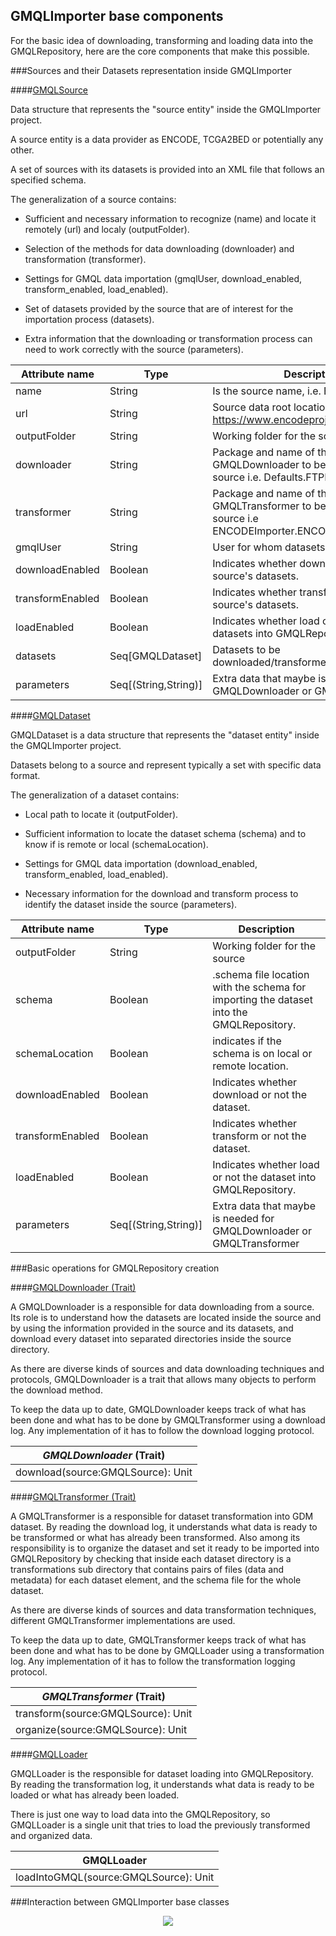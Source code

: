 ## GMQLImporter base components

For the basic idea of downloading, transforming and loading data into the GMQLRepository, here are the core components that make this possible.

###Sources and their Datasets representation inside GMQLImporter

####[GMQLSource](https://github.com/akaitoua/GMQL/blob/master/GMQL-Importer/src/main/scala/it/polimi/genomics/importer/GMQLImporter/GMQLSource.scala)

Data structure that represents the "source entity" inside the GMQLImporter project.

A source entity is a data provider as ENCODE, TCGA2BED or potentially any other.

A set of sources with its datasets is provided into an XML file that follows an specified schema.

The generalization of a source contains:

  * Sufficient and necessary information to recognize (name) and locate it remotely (url) and localy (outputFolder).
  
  * Selection of the methods for data downloading (downloader) and transformation (transformer).
  
  * Settings for GMQL data importation (gmqlUser, download_enabled, transform_enabled, load_enabled).
  
  * Set of datasets provided by the source that are of interest for the importation process (datasets).
  
  * Extra information that the downloading or transformation process can need to work correctly with the source (parameters).

|Attribute name |Type|Description|
|----------------|----|-----------|
|name|String|Is the source name, i.e. ENCODE|
|url|String|Source data root location i.e. https://www.encodeproject.org/metadata/|
|outputFolder|String|Working folder for the source|
|downloader|String|Package and name of the GMQLDownloader to be used for this source i.e. Defaults.FTPDownloader|
|transformer|String|Package and name of the GMQLTransformer to be used for this source i.e ENCODEImporter.ENCODETransformer|
|gmqlUser|String|User for whom datasets are i.e. public|
|downloadEnabled|Boolean|Indicates whether download or not the source's datasets.|
|transformEnabled|Boolean|Indicates whether transform or not the source's datasets.|
|loadEnabled|Boolean|Indicates whether load or not the source's datasets into GMQLRepository.|
|datasets|Seq[GMQLDataset]|Datasets to be downloaded/transformed/loaded|
|parameters|Seq[(String,String)]|Extra data that maybe is needed for GMQLDownloader or GMQLTransformer|

####[GMQLDataset](https://github.com/akaitoua/GMQL/blob/master/GMQL-Importer/src/main/scala/it/polimi/genomics/importer/GMQLImporter/GMQLDataset.scala)

GMQLDataset is a data structure that represents the "dataset entity" inside the GMQLImporter project. 

Datasets belong to a source and represent typically a set with specific data format.

The generalization of a dataset contains:

  * Local path to locate it (outputFolder).

  * Sufficient information to locate the dataset schema (schema) and to know if is remote or local (schemaLocation).

  * Settings for GMQL data importation (download_enabled, transform_enabled, load_enabled).

  * Necessary information for the download and transform process to identify the dataset inside the source (parameters).

|Attribute name |Type|Description|
----------------|----|-----------|
|outputFolder|String|Working folder for the source|
|schema|Boolean|.schema file location with the schema for importing the dataset into the GMQLRepository.|
|schemaLocation|Boolean|indicates if the schema is on local or remote location.|
|downloadEnabled|Boolean|Indicates whether download or not the dataset.|
|transformEnabled|Boolean|Indicates whether transform or not the dataset.|
|loadEnabled|Boolean|Indicates whether load or not the dataset into GMQLRepository.|
|parameters|Seq[(String,String)]|Extra data that maybe is needed for GMQLDownloader or GMQLTransformer|

###Basic operations for GMQLRepository creation

####[GMQLDownloader (Trait)](https://github.com/akaitoua/GMQL/blob/master/GMQL-Importer/src/main/scala/it/polimi/genomics/importer/GMQLImporter/GMQLDownloader.scala)

A GMQLDownloader is a responsible for data downloading from a source. Its role is to understand how the datasets are located inside the source and by using the information provided in the source and its datasets, and download every dataset into separated directories inside the source directory.

As there are diverse kinds of sources and data downloading techniques and protocols, GMQLDownloader is a trait that allows many objects to perform the download method. 

To keep the data up to date, GMQLDownloader keeps track of what has been done and what has to be done by GMQLTransformer using a download log. Any implementation of it has to follow the download logging protocol.

|_GMQLDownloader_ (Trait)|
|------------------------|
|download(source:GMQLSource): Unit|

####[GMQLTransformer (Trait)](https://github.com/akaitoua/GMQL/blob/master/GMQL-Importer/src/main/scala/it/polimi/genomics/importer/GMQLImporter/GMQLTransformer.scala)

A GMQLTransformer is a responsible for dataset transformation into GDM dataset. By reading the download log, it understands what data is ready to be transformed or what has already been transformed. Also among its responsibility is to organize the dataset and set it ready to be imported into GMQLRepository by checking that inside each dataset directory is a transformations sub directory that contains pairs of files (data and metadata) for each dataset element, and the schema file for the whole dataset. 

As there are diverse kinds of sources and data transformation techniques, different GMQLTransformer implementations are used. 

To keep the data up to date, GMQLTransformer keeps track of what has been done and what has to be done by GMQLLoader using a transformation log. Any implementation of it has to follow the transformation logging protocol.

|_GMQLTransformer_ (Trait)|
|------------------------|
|transform(source:GMQLSource): Unit|
|organize(source:GMQLSource): Unit|

####[GMQLLoader](https://github.com/akaitoua/GMQL/blob/master/GMQL-Importer/src/main/scala/it/polimi/genomics/importer/GMQLImporter/GMQLLoader.scala)

GMQLLoader is the responsible for dataset loading into GMQLRepository. By reading the transformation log, it understands what data is ready to be loaded or what has already been loaded. 

There is just one way to load data into the GMQLRepository, so GMQLLoader is a single unit that tries to load the previously transformed and organized data.

|GMQLLoader|
|------------------------|
|loadIntoGMQL(source:GMQLSource): Unit|

###Interaction between GMQLImporter base classes


<p align="center"><img src="https://u24829944.dl.dropboxusercontent.com/u/24829944/GMQL%20Git/img/base%20class%20interaction%20diagram.png"/>


